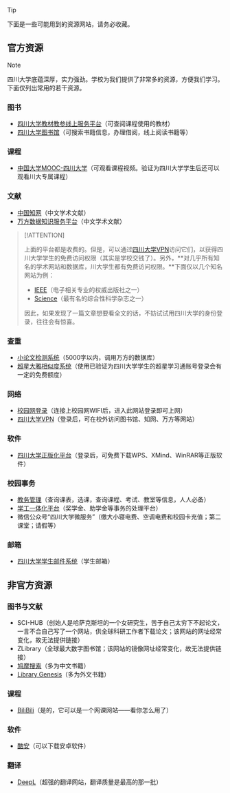 > [!TIP]
>
> 下面是一些可能用到的资源网站，请务必收藏。

## 官方资源

> [!NOTE]
>
> 四川大学底蕴深厚，实力强劲。学校为我们提供了非常多的资源，方便我们学习。下面仅列出常用的若干资源。

### 图书

- [四川大学教材教参线上服务平台](http://202.115.54.230/page/17213/show)（可查阅课程使用的教材）
- [四川大学图书馆](https://lib.scu.edu.cn/)（可搜索书籍信息，办理借阅，线上阅读书籍等）

### 课程

- [中国大学MOOC-四川大学](https://www.icourse163.org/spoc/university/SCU#/c)（可观看课程视频。验证为四川大学学生后还可以观看川大专属课程）

### 文献

- [中国知网](https://www.cnki.net/)（中文学术文献）
- [万方数据知识服务平台](https://www.wanfangdata.com.cn/)（中文学术文献）

> [!ATTENTION]
>
> 上面的平台都是收费的。但是，可以通过[四川大学VPN](https://webvpn.scu.edu.cn/)访问它们，以获得四川大学学生的免费访问权限（其实是学校交钱了）。另外，**对几乎所有知名的学术网站和数据库，川大学生都有免费访问权限。**下面仅以几个知名网站为例：
>
> - [IEEE](https://ieeexplore.ieee.org/Xplore/home.jsp)（电子相关专业的权威出版社之一）
> - [Science](https://www.science.org/)（最有名的综合性科学杂志之一）
>
> 因此，如果发现了一篇文章想要看全文的话，不妨试试用四川大学的身份登录，往往会有惊喜。

### 查重

- [小论文检测系统](http://202.115.54.228/)（5000字以内，调用万方的数据库）
- [超星大雅相似度系统](https://dsa.dayainfo.com/)（使用已验证为四川大学学生的超星学习通账号登录会有一定的免费额度）

### 网络

- [校园网登录](http://192.168.2.135/)（连接上校园网WIFI后，进入此网站登录即可上网）
- [四川大学VPN](https://webvpn.scu.edu.cn/)（登录后，可在校外访问图书馆、知网、万方等网站）

### 软件

- [四川大学正版化平台](https://soft.scu.edu.cn/index.html)（登录后，可免费下载WPS、XMind、WinRAR等正版软件）

### 校园事务

- [教务管理](http://zhjw.scu.edu.cn/login)（查询课表，选课，查询课程、考试、教室等信息，人人必备）
- [学工一体化平台](https://xsc.scu.edu.cn/userhall1?serviceurl=http://xsc.scu.edu.cn/GuidePage)（奖学金、助学金等事务的处理平台）
- 微信公众号“四川大学微服务”（缴大小寝电费、空调电费和校园卡充值；第二课堂；请假等）

### 邮箱

- [四川大学学生邮件系统](http://mail.stu.scu.edu.cn/)（学生邮箱）

## 非官方资源

### 图书与文献

- SCI-HUB（创始人是哈萨克斯坦的一个女研究生，苦于自己太穷下不起论文，一言不合自己写了一个网站，供全球科研工作者下载论文；该网站的网址经常变化，故无法提供链接）
- ZLibrary（全球最大数字图书馆；该网站的镜像网址经常变化，故无法提供链接）
- [鸠摩搜索](https://www.jiumodiary.com/)（多为中文书籍）
- [Library Genesis](https://libgen.is/)（多为外文书籍）

### 课程

- [BiliBili](https://www.bilibili.com/)（是的，它可以是一个网课网站——看你怎么用了）

### 软件

- [酷安](https://www.coolapk.com/)（可以下载安卓软件）

### 翻译

- [DeepL](https://www.deepl.com/translator)（超强的翻译网站，翻译质量是最高的那一批）